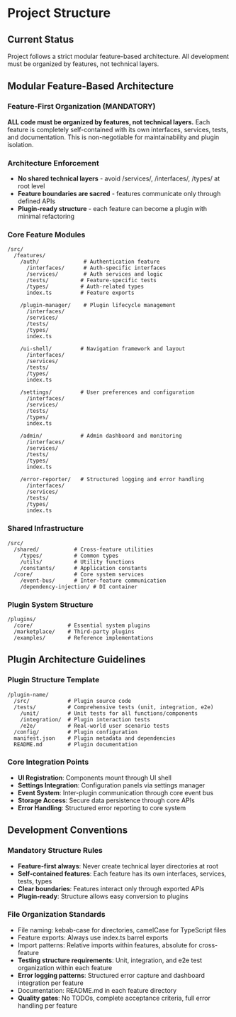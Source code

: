 # Project Structure

## Current Status
Project follows a strict modular feature-based architecture. All development must be organized by features, not technical layers.

## Modular Feature-Based Architecture

### Feature-First Organization (MANDATORY)
**ALL code must be organized by features, not technical layers.** Each feature is completely self-contained with its own interfaces, services, tests, and documentation. This is non-negotiable for maintainability and plugin isolation.

### Architecture Enforcement
- **No shared technical layers** - avoid /services/, /interfaces/, /types/ at root level
- **Feature boundaries are sacred** - features communicate only through defined APIs
- **Plugin-ready structure** - each feature can become a plugin with minimal refactoring

### Core Feature Modules
```
/src/
  /features/
    /auth/              # Authentication feature
      /interfaces/      # Auth-specific interfaces
      /services/        # Auth services and logic
      /tests/          # Feature-specific tests
      /types/          # Auth-related types
      index.ts         # Feature exports
    
    /plugin-manager/    # Plugin lifecycle management
      /interfaces/
      /services/
      /tests/
      /types/
      index.ts
    
    /ui-shell/         # Navigation framework and layout
      /interfaces/
      /services/
      /tests/
      /types/
      index.ts
    
    /settings/         # User preferences and configuration
      /interfaces/
      /services/
      /tests/
      /types/
      index.ts
    
    /admin/            # Admin dashboard and monitoring
      /interfaces/
      /services/
      /tests/
      /types/
      index.ts
    
    /error-reporter/   # Structured logging and error handling
      /interfaces/
      /services/
      /tests/
      /types/
      index.ts
```

### Shared Infrastructure
```
/src/
  /shared/           # Cross-feature utilities
    /types/          # Common types
    /utils/          # Utility functions
    /constants/      # Application constants
  /core/             # Core system services
    /event-bus/      # Inter-feature communication
    /dependency-injection/ # DI container
```

### Plugin System Structure
```
/plugins/
  /core/           # Essential system plugins
  /marketplace/    # Third-party plugins
  /examples/       # Reference implementations
```

## Plugin Architecture Guidelines

### Plugin Structure Template
```
/plugin-name/
  /src/            # Plugin source code
  /tests/          # Comprehensive tests (unit, integration, e2e)
    /unit/         # Unit tests for all functions/components
    /integration/  # Plugin interaction tests
    /e2e/          # Real-world user scenario tests
  /config/         # Plugin configuration
  manifest.json    # Plugin metadata and dependencies
  README.md        # Plugin documentation
```

### Core Integration Points
- **UI Registration**: Components mount through UI shell
- **Settings Integration**: Configuration panels via settings manager
- **Event System**: Inter-plugin communication through core event bus
- **Storage Access**: Secure data persistence through core APIs
- **Error Handling**: Structured error reporting to core system

## Development Conventions

### Mandatory Structure Rules
- **Feature-first always**: Never create technical layer directories at root
- **Self-contained features**: Each feature has its own interfaces, services, tests, types
- **Clear boundaries**: Features interact only through exported APIs
- **Plugin-ready**: Structure allows easy conversion to plugins

### File Organization Standards
- File naming: kebab-case for directories, camelCase for TypeScript files
- Feature exports: Always use index.ts barrel exports
- Import patterns: Relative imports within features, absolute for cross-feature
- **Testing structure requirements**: Unit, integration, and e2e test organization within each feature
- **Error logging patterns**: Structured error capture and dashboard integration per feature
- Documentation: README.md in each feature directory
- **Quality gates**: No TODOs, complete acceptance criteria, full error handling per feature